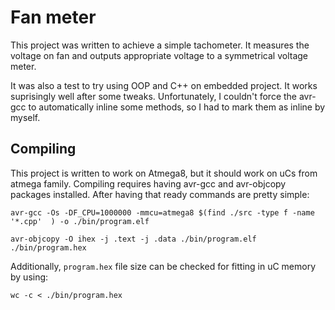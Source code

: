 # Fan meter

This project was written to achieve a simple tachometer. It measures the voltage on fan and outputs appropriate voltage to a symmetrical voltage meter.

It was also a test to try using OOP and C++ on embedded project. It works suprisingly well after some tweaks.
Unfortunately, I couldn't force the avr-gcc to automatically inline some methods, so I had to mark them as inline by myself.


## Compiling

This project is written to work on Atmega8, but it should work on uCs from atmega family.
Compiling requires having avr-gcc and avr-objcopy packages installed.
After having that ready commands are pretty simple:

```
avr-gcc -Os -DF_CPU=1000000 -mmcu=atmega8 $(find ./src -type f -name '*.cpp'  ) -o ./bin/program.elf

avr-objcopy -O ihex -j .text -j .data ./bin/program.elf ./bin/program.hex 
```

Additionally, `program.hex` file size can be checked for fitting in uC memory by using:
```
wc -c < ./bin/program.hex
```
